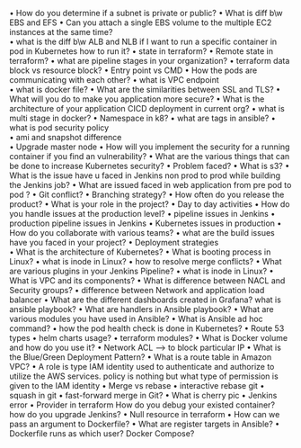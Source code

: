 •	How do you determine if a subnet is private or public? 
•	What is diff b\w EBS and EFS
•	Can you attach a single EBS volume to the multiple EC2 instances at the same time?  
•	what is the diff b\w ALB and NLB 
    if I want to run a specific container in pod in Kubernetes how to run it?
•	state in terraform?
•	Remote state in terraform?
•	what are pipeline stages in your organization?
•	terraform data block vs resource block?
•	Entry point vs CMD
•	How the pods are communicating with each other?
•	what is VPC endpoint  
•	what is docker file?
•	What are the similarities between SSL and TLS?
•	What will you do to make you application more secure?
•	What is the architecture of your application CICD deployment in current org?
•	what is multi stage in docker?
•	Namespace in k8?
•	what are tags in ansible?
•	what is pod security policy  
•	ami and snapshot difference  
•	Upgrade master node
•	How will you implement the security for a running container if you find an vulnerability?
•	What are the various things that can be done to increase Kubernetes security?
•	Problem faced?
•	What is s3? 
•	What is the issue have u faced in Jenkins non prod to prod while building the Jenkins job?
•	What are issued faced in web application from pre pod to pod ?
•	Git conflict?
•	Branching strategy?
•	How often do you release the product?
•	What is your role in the project?
•	Day to day activities
•	How do you handle issues at the production level?
•	pipeline issues in Jenkins
•	production pipeline issues in Jenkins
•	Kubernetes issues in production
•	How do you collaborate with various teams?
•	what are the build issues have you faced in your project?
•	Deployment strategies  
•	What is the architecture of Kubernetes?
•	What is booting process in Linux?
•	what is inode in Linux?
•	how to resolve merge conflicts?
•	What are various plugins in your Jenkins Pipeline?
•	what is inode in Linux?
•	What is VPC and its components?
•	What is difference between NACL and Security groups?
•	difference between Network and application load balancer
•	What are the different dashboards created in Grafana?
what is ansible playbook?
•	What are handlers in Ansible playbook?
•	What are various modules you have used in Ansible?
•	What is Ansible ad hoc command?
•	how the pod health check is done in Kubernetes?
•	Route 53 types 
•	helm charts usage?
•	terraform modules?
•	What is Docker volume and how do you use it?
•	Network ACL --> to block particular IP 
•	What is the Blue/Green Deployment Pattern?
•	What is a route table in Amazon VPC?
•	A role is type IAM identity used to authenticate and authorize to utilize the AWS services.
policy is nothing but what type of permission is given to the IAM identity
•	Merge vs rebase 
•	interactive rebase git
•	squash in git
•	fast-forward merge in Git?
•	What is cherry pic
•	Jenkins error
•	Provider in terraform 
How do you debug your existed container?
how do you upgrade Jenkins?
•	Null resource in terraform 
•	How can we pass an argument to Dockerfile?
•	What are register targets in Ansible?
•	Dockerfile runs as which user?
Docker Compose?

